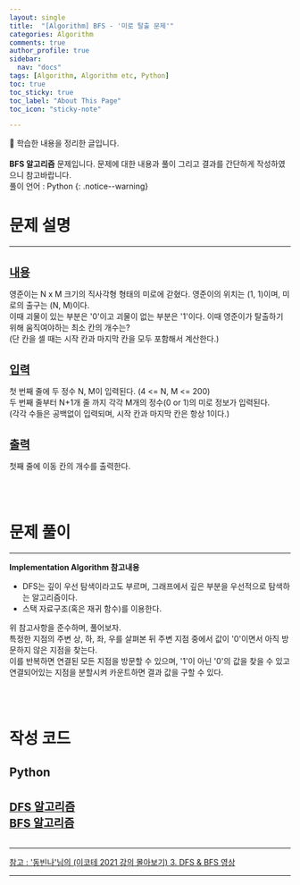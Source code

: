 ```yaml
---
layout: single
title:  "[Algorithm] BFS - '미로 탈출 문제'" 
categories: Algorithm
comments: true
author_profile: true
sidebar:
  nav: "docs"
tags: [Algorithm, Algorithm etc, Python]
toc: true
toc_sticky: true
toc_label: "About This Page"
toc_icon: "sticky-note"

---
```


📣 학습한 내용을 정리한 글입니다. <br>
<br>
**BFS 알고리즘** 문제입니다. 문제에 대한 내용과 풀이 그리고 결과를 간단하게 작성하였으니 참고바랍니다.  
풀이 언어 : Python
{: .notice--warning}

# 문제 설명

---

<br>
<b><u><span style="font-size:20px">내용</span></u></b>

영준이는 N x M 크기의 직사각형 형태의 미로에 갇혔다. 영준이의 위치는 (1, 1)이며, 미로의 출구는 (N, M)이다.  
이때 괴물이 있는 부분은 '0'이고 괴물이 없는 부분은 '1'이다. 이때 영준이가 탈출하기 위해 움직여야하는 최소 칸의 개수는?  
(단 칸을 셀 때는 시작 칸과 마지막 칸을 모두 포함해서 계산한다.)

<br>
<b><u><span style="font-size:20px">입력</span></u></b>

첫 번째 줄에 두 정수 N, M이 입력된다. (4 <= N, M <= 200)  
두 번째 줄부터 N+1개 줄 까지 각각 M개의 정수(0 or 1)의 미로 정보가 입력된다.  
(각각 수들은 공백없이 입력되며, 시작 칸과 마지막 칸은 항상 1이다.)

<br>
<b><u><span style="font-size:20px">출력</span></u></b>

첫째 줄에 이동 칸의 개수를 출력한다.

<br>
<br>

# 문제 풀이

---

**Implementation Algorithm 참고내용**
- DFS는 깊이 우선 탐색이라고도 부르며, 그래프에서 깊은 부분을 우선적으로 탐색하는 알고리즘이다.<br>
- 스택 자료구조(혹은 재귀 함수)를 이용한다.<br>

위 참고사항을 준수하며, 풀어보자.<br>
특정한 지점의 주변 상, 하, 좌, 우를 살펴본 뒤 주변 지점 중에서 값이 '0'이면서 아직 방문하지 않은 지점을 찾는다.  
이를 반복하면 연결된 모든 지점을 방문할 수 있으며, '1'이 아닌 '0'의 값을 찾을 수 있고 연결되어있는 지점을 분할시켜 카운트하면 결과 값을 구할 수 있다.

<br>
<br>

# 작성 코드

## Python

<br>
<b><u><span style="font-size:20px">DFS 알고리즘</span></u></b>
<script src="https://gist.github.com/easyoung-lee/8333270bb6aab67b6adf610c66952a0c.js"></script>


<br>
<b><u><span style="font-size:20px">BFS 알고리즘</span></u></b>
<script src="https://gist.github.com/easyoung-lee/a34eba079108d7576bb2af50af5cf96f.js"></script>


<br>
<br>

---
[참고 : '동빈나'님의 (이코테 2021 강의 몰아보기) 3. DFS & BFS 영상](https://www.youtube.com/watch?v=7C9RgOcvkvo&list=PLRx0vPvlEmdAghTr5mXQxGpHjWqSz0dgC&index=3)

---

